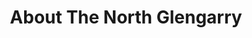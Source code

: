 ---
title: "About The North Glengarry"
description: "TBD"
layout: "about"

heading1: "We love what we do."

aboutus: "<p>Husband and wife duo Adriano and Marie-Claude always dreamed of owning their own restaurant and having a family business. When the chance came to buy the historic grist mill in Alexandria, Ontario, they jumped at the opportunity! They quit their previous jobs and threw themselves into realizing their dream with energy and passion.</p><br>
<p>'Hard work and dedication are at the heart of what we do' Adriano and Marie-Claude said, speaking of how they want to raise their 5 kids in that mentality, working together as a family.</p><br>
<p>Born in a friendly, tight-knit small-town community, The North Glengarry restaurant embodies that family atmosphere. You'll experience the heartfelt nature of the family-run business as you see Adriano and Marie-Claude in and out of the kitchen, interacting with customers, and leading their hard-working and friendly staff to serve great food to great people.</p><br>"

heading2: "Our History"

ourhistory: "<p>Built in 1819, the restaurant structure is the oldest standing building in Alexandria. Nicknamed the “Priest’s Mill,” it originally served as a grist mill, built by Scottish immigrant Father Alexander Macdonnell, who also founded St. Raphael’s parish and inspired the name for the town of Alexandria.</p>
<br>
<p>The building remained resilient to multiple fires as it served as a grist, stone, and roller mill over the next 150 years. In the 1970s, the building was renovated into a restaurant, eventually taking on the name you see today: “The North Glengarry.”</p>
<br>
<p>The image of the historic mill remains preserved in our picturesque patio, the only one of its kind in the area! Come experience a delicious meal with a view of the old dam and stone waterway. Be serenaded by the peaceful sound of the waterfall, fed by the nearby Garry River and Mill Pond.</p>"
---